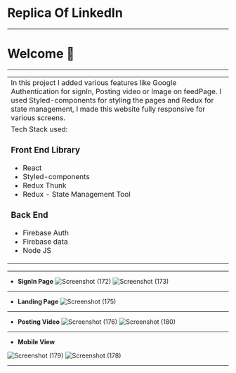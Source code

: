 # Replica Of LinkedIn

---

# Welcome 👋

---
<table>
<tr>
<td>
In this project I added various features like Google Authentication for signIn, Posting video or Image on feedPage. I used Styled-components for styling the pages and Redux for state management, I made this website fully responsive for various screens. 
</td>
</tr>
<tr>
<td>
Tech Stack used: 
  
### Front End Library
  
- React
- Styled-components
- Redux Thunk
- Redux - State Management Tool

### Back End
- Firebase Auth
- Firebase data 
- Node JS

</td>
</tr>
</table>

---
- **SignIn Page**
![Screenshot (172)](https://user-images.githubusercontent.com/91532627/160451252-2a2a7521-4dc1-4ab9-a603-e02493cd5030.png)
![Screenshot (173)](https://user-images.githubusercontent.com/91532627/160451268-ae51b1d4-94d8-4601-a1fd-3e801cb6a896.png)



---

- **Landing Page**
![Screenshot (175)](https://user-images.githubusercontent.com/91532627/160451897-9c521577-4588-4ec0-a421-f82986d9a502.png)
---

- **Posting Video**
![Screenshot (176)](https://user-images.githubusercontent.com/91532627/160452298-68cc385a-ec60-4063-bf79-9eb9fc793c2f.png)
![Screenshot (180)](https://user-images.githubusercontent.com/91532627/160452309-8505791b-4d0b-403c-927b-94bb8a2f1589.png)



---

- **Mobile View**

![Screenshot (179)](https://user-images.githubusercontent.com/91532627/160452540-bee2d824-8c09-4845-93e4-c1bc8b2ac516.png)
![Screenshot (178)](https://user-images.githubusercontent.com/91532627/160452548-05dde5bd-33f9-4f41-b180-d977c814e7f2.png)


---


